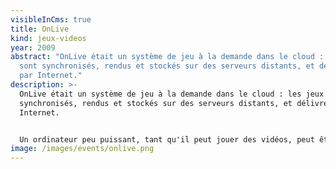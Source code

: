 ```yaml
---
visibleInCms: true
title: OnLive
kind: jeux-videos
year: 2009
abstract: "OnLive était un système de jeu à la demande dans le cloud : les jeux
  sont synchronisés, rendus et stockés sur des serveurs distants, et délivrés
  par Internet."
description: >-
  OnLive était un système de jeu à la demande dans le cloud : les jeux sont
  synchronisés, rendus et stockés sur des serveurs distants, et délivrés par
  Internet.


  Un ordinateur peu puissant, tant qu'il peut jouer des vidéos, peut être utilisé pour jouer à n'importe quel jeu, puisque les jeux sont calculés sur les serveurs OnLive. Pour cette raison, ce service est considéré comme un concurrent sur le marché des consoles de jeux vidéo. Tous les jeux sont disponibles dans un format d'image 720p. OnLive recommande une connexion de 5 Mbit/s ou plus, et de 3 Mbit/s au minimum.
image: /images/events/onlive.png
---
```

